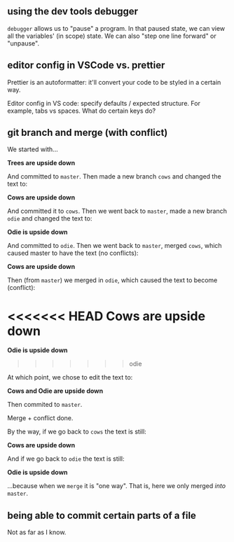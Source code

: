 ## using the dev tools debugger

`debugger` allows us to "pause" a program. In that paused state, we can view all the variables' (in scope) state. We can also "step one line forward" or "unpause".

## editor config in VSCode vs. prettier

Prettier is an autoformatter: it'll convert your code to be styled in a certain way.

Editor config in VS code: specify defaults / expected structure. For example, tabs vs spaces. What do certain keys do?

## git branch and merge (with conflict)

We started with...

**Trees are upside down**

And committed to `master`. Then made a new branch `cows` and changed the text to:

**Cows are upside down**

And committed it to `cows`. Then we went back to `master`, made a new branch `odie` and changed the text to:

**Odie is upside down**

And committed to `odie`. Then we went back to `master`, merged `cows`, which caused master to have the text (no conflicts):

**Cows are upside down**

Then (from `master`) we merged in `odie`, which caused the text to become (conflict):

<<<<<<< HEAD
**Cows are upside down**
=======
**Odie is upside down**
>>>>>>> odie

At which point, we chose to edit the text to:

**Cows and Odie are upside down**

Then commited to `master`.

Merge + conflict done.

By the way, if we go back to `cows` the text is still:

**Cows are upside down**

And if we go back to `odie` the text is still:

**Odie is upside down**

...because when we `merge` it is "one way". That is, here we only merged *into* `master`.

## being able to commit certain parts of a file

Not as far as I know.
